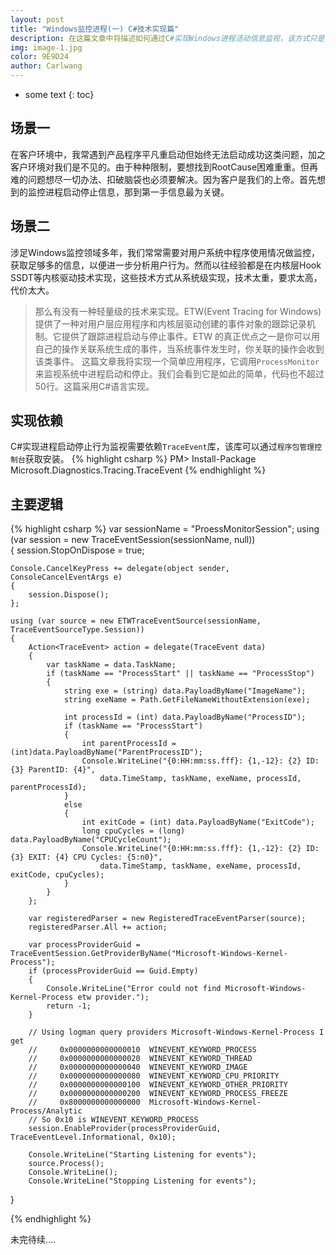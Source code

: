 ```yaml
---
layout: post
title: "Windows监控进程(一) C#技术实现篇"
description: 在这篇文章中将描述如何通过C#实现Windows进程活动信息监视，该方式只是多种进程监控方式种的一种，属于轻量级实现方式。 
img: image-1.jpg
color: 9E9D24
author: Carlwang
---
```


* some text
{: toc}

## 场景一
在客户环境中，我常遇到产品程序平凡重启动但始终无法启动成功这类问题，加之客户环境对我们是不见的。由于种种限制，要想找到RootCause困难重重。但再难的问题想尽一切办法、扣破脑袋也必须要解决。因为客户是我们的上帝。首先想到的监控进程启动停止信息，那到第一手信息最为关键。

## 场景二
涉足Windows监控领域多年，我们常常需要对用户系统中程序使用情况做监控，获取足够多的信息，以便进一步分析用户行为。然而以往经验都是在内核层Hook SSDT等内核驱动技术实现，这些技术方式从系统级实现，技术太重，要求太高，代价太大。

> 那么有没有一种轻量级的技术来实现。ETW(Event Tracing for Windows)提供了一种对用户层应用程序和内核层驱动创建的事件对象的跟踪记录机制。它提供了跟踪进程启动与停止事件。ETW 的真正优点之一是你可以用自己的操作关联系统生成的事件，当系统事件发生时，你关联的操作会收到该类事件。
> 这篇文章我将实现一个简单应用程序，它调用``ProcessMonitor``来监视系统中进程启动和停止。我们会看到它是如此的简单，代码也不超过50行。这篇采用C#语言实现。

## 实现依赖
C#实现进程启动停止行为监视需要依赖``TraceEvent``库，该库可以通过``程序包管理控制台``获取安装。
{% highlight csharp %}
PM> Install-Package Microsoft.Diagnostics.Tracing.TraceEvent
{% endhighlight %}

## 主要逻辑
{% highlight csharp %}
var sessionName = "ProessMonitorSession";
using (var session = new TraceEventSession(sessionName, null))  
{
    session.StopOnDispose = true;

    Console.CancelKeyPress += delegate(object sender, ConsoleCancelEventArgs e) 
	{ 
		session.Dispose(); 
	};

    using (var source = new ETWTraceEventSource(sessionName, TraceEventSourceType.Session))
    {
        Action<TraceEvent> action = delegate(TraceEvent data)
        {
            var taskName = data.TaskName;
            if (taskName == "ProcessStart" || taskName == "ProcessStop") 
            {
                string exe = (string) data.PayloadByName("ImageName");
                string exeName = Path.GetFileNameWithoutExtension(exe);

                int processId = (int) data.PayloadByName("ProcessID");
                if (taskName == "ProcessStart")
                {
                    int parentProcessId = (int)data.PayloadByName("ParentProcessID");
                    Console.WriteLine("{0:HH:mm:ss.fff}: {1,-12}: {2} ID: {3} ParentID: {4}", 
                        data.TimeStamp, taskName, exeName, processId, parentProcessId);
                }
                else
                {
                    int exitCode = (int) data.PayloadByName("ExitCode");
                    long cpuCycles = (long) data.PayloadByName("CPUCycleCount");
                    Console.WriteLine("{0:HH:mm:ss.fff}: {1,-12}: {2} ID: {3} EXIT: {4} CPU Cycles: {5:n0}",
                        data.TimeStamp, taskName, exeName, processId, exitCode, cpuCycles);
                }
            }
        };

        var registeredParser = new RegisteredTraceEventParser(source);
        registeredParser.All += action;

        var processProviderGuid = TraceEventSession.GetProviderByName("Microsoft-Windows-Kernel-Process");
        if (processProviderGuid == Guid.Empty)
        {
            Console.WriteLine("Error could not find Microsoft-Windows-Kernel-Process etw provider.");
            return -1;
        }

        // Using logman query providers Microsoft-Windows-Kernel-Process I get 
        //     0x0000000000000010  WINEVENT_KEYWORD_PROCESS
        //     0x0000000000000020  WINEVENT_KEYWORD_THREAD
        //     0x0000000000000040  WINEVENT_KEYWORD_IMAGE
        //     0x0000000000000080  WINEVENT_KEYWORD_CPU_PRIORITY
        //     0x0000000000000100  WINEVENT_KEYWORD_OTHER_PRIORITY
        //     0x0000000000000200  WINEVENT_KEYWORD_PROCESS_FREEZE
        //     0x8000000000000000  Microsoft-Windows-Kernel-Process/Analytic
        // So 0x10 is WINEVENT_KEYWORD_PROCESS
        session.EnableProvider(processProviderGuid, TraceEventLevel.Informational, 0x10);

        Console.WriteLine("Starting Listening for events");
        source.Process();
        Console.WriteLine();
        Console.WriteLine("Stopping Listening for events");
}

{% endhighlight %}

未完待续....